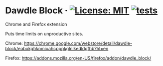 # Dawdle Block &middot; [![License: MIT](https://img.shields.io/badge/License-MIT-yellow.svg)](https://github.com/birusq/dawdle-block/blob/master/LICENSE) [![tests](https://github.com/birusq/dawdle-block/actions/workflows/run-jest.yml/badge.svg?branch=master)](https://github.com/birusq/dawdle-block/actions/workflows/run-jest.yml)

Chrome and Firefox extension

Puts time limits on unproductive sites.

Chrome:
https://chrome.google.com/webstore/detail/dawdle-block/eabokghknmioahcpppkglnlkedldgfhb?hl=en

Firefox:
https://addons.mozilla.org/en-US/firefox/addon/dawdle_block/
